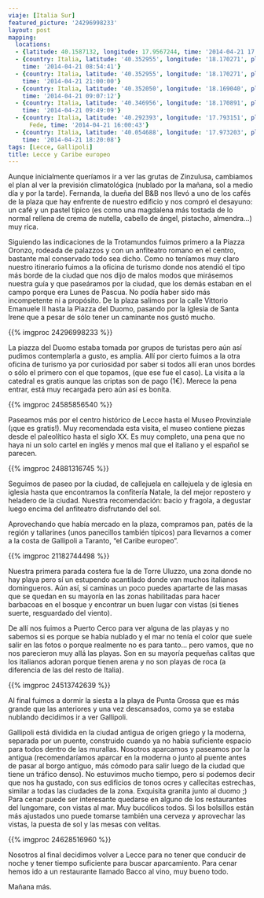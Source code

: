 ```yaml
---
viaje: [Italia Sur]
featured_picture: '24296998233'
layout: post
mapping:
  locations:
  - {latitude: 40.1587132, longitude: 17.9567244, time: '2014-04-21 17:00:00'}
  - {country: Italia, latitude: '40.352955', longitude: '18.170271', place: Lecce,
    time: '2014-04-21 08:54:41'}
  - {country: Italia, latitude: '40.352955', longitude: '18.170271', place: Lecce,
    time: '2014-04-21 21:00:00'}
  - {country: Italia, latitude: '40.352050', longitude: '18.169040', place: Lecce,
    time: '2014-04-21 09:07:12'}
  - {country: Italia, latitude: '40.346956', longitude: '18.170891', place: Lecce,
    time: '2014-04-21 09:49:09'}
  - {country: Italia, latitude: '40.292393', longitude: '17.793151', place: Padula
      Fede, time: '2014-04-21 16:00:43'}
  - {country: Italia, latitude: '40.054688', longitude: '17.973203', place: Gallipoli,
    time: '2014-04-21 18:20:08'}
tags: [Lecce, Gallipoli]
title: Lecce y Caribe europeo
---
```

Aunque inicialmente queríamos ir a ver las grutas de Zinzulusa, cambiamos el plan al ver la previsión climatológica (nublado por la mañana, sol a medio día y por la tarde). Fernanda, la dueña del B&B nos llevó a uno de los cafés de la plaza que hay enfrente de nuestro edificio y nos compró el desayuno: un café y un pastel típico (es como una magdalena más tostada de lo normal rellena de crema de nutella, cabello de ángel, pistacho, almendra...) muy rica.

Siguiendo las indicaciones de la Trotamundos fuimos primero a la Piazza Oronzo, rodeada de palazzos y con un anfiteatro romano en el centro, bastante mal conservado todo sea dicho. Como no teníamos muy claro nuestro itinerario fuimos a la oficina de turismo donde nos atendió el tipo más borde de la ciudad que nos dijo de malos modos que mirásemos nuestra guía y que paseáramos por la ciudad, que los demás estaban en el campo porque era Lunes de Pascua. No podía haber sido más incompetente ni a propósito. De la plaza salimos por la calle Vittorio Emanuele II hasta la Piazza del Duomo, pasando por la Iglesia de Santa Irene que a pesar de sólo tener un caminante nos gustó mucho.

{{% imgproc 24296998233 %}}

La piazza del Duomo estaba tomada por grupos de turistas pero aún así pudimos contemplarla a gusto, es amplia. Allí por cierto fuimos a la otra oficina de turismo ya por curiosidad por saber si todos allí eran unos bordes o sólo el primero con el que topamos, (que ese fue el caso). La visita a la catedral es gratis aunque las criptas son de pago (1€). Merece la pena entrar, está muy recargada pero aún así es bonita.

{{% imgproc 24585856540 %}}

Paseamos más por el centro histórico de Lecce hasta el Museo Provinziale (¡que es gratis!). Muy recomendada esta visita, el museo contiene piezas desde el paleolítico hasta el siglo XX. Es muy completo, una pena que no haya ni un solo cartel en inglés y menos mal que el italiano y el español se parecen.

{{% imgproc 24881316745 %}}

Seguimos de paseo por la ciudad, de callejuela en callejuela y de iglesia en iglesia hasta que encontramos la confitería Natale, la del mejor repostero y heladero de la ciudad. Nuestra recomendación: bacio y fragola, a degustar luego encima del anfiteatro disfrutando del sol.

Aprovechando que había mercado en la plaza, compramos pan, patés de la región y tallarines (unos panecillos también típicos) para llevarnos a comer a la costa de Gallipoli a Taranto, “el Caribe europeo”.

{{% imgproc 21182744498 %}}

Nuestra primera parada costera fue la de Torre Uluzzo, una zona donde no hay playa pero sí un estupendo acantilado donde van muchos italianos domingueros. Aún así, si caminas un poco puedes apartarte de las masas que se quedan en su mayoría en las zonas habilitadas para hacer barbacoas en el bosque y encontrar un buen lugar con vistas (si tienes suerte, resguardado del viento).

De allí nos fuimos a Puerto Cerco para ver alguna de las playas y no sabemos si es porque se había nublado y el mar no tenía el color que suele salir en las fotos o porque realmente no es para tanto... pero vamos, que no nos parecieron muy allá las playas. Son en su mayoría pequeñas calitas que los italianos adoran porque tienen arena y no son playas de roca (a diferencia de las del resto de Italia).

{{% imgproc 24513742639 %}}

Al final fuimos a dormir la siesta a la playa de Punta Grossa que es más grande que las anteriores y una vez descansados, como ya se estaba nublando decidimos ir a ver Gallipoli.

Gallipoli está dividida en la ciudad antigua de origen griego y la moderna, separada por un puente, construido cuando ya no había suficiente espacio para todos dentro de las murallas. Nosotros aparcamos y paseamos por la antigua (recomendaríamos aparcar en la moderna o junto al puente antes de pasar al borgo antiguo, más cómodo para salir luego de la ciudad que tiene un tráfico denso). No estuvimos mucho tiempo, pero sí podemos decir que nos ha gustado, con sus edificios de tonos ocres y callecitas estrechas, similar a todas las ciudades de la zona. Exquisita granita junto al duomo ;) Para cenar puede ser interesante quedarse en alguno de los restaurantes del lungomare, con vistas al mar. Muy bucólicos todos. Si los bolsillos están más ajustados uno puede tomarse también una cerveza y aprovechar las vistas, la puesta de sol y las mesas con velitas.

{{% imgproc 24628516960 %}}

Nosotros al final decidimos volver a Lecce para no tener que conducir de noche y tener tiempo suficiente para buscar aparcamiento. Para cenar hemos ido a un restaurante llamado Bacco al vino, muy bueno todo.

Mañana más.
